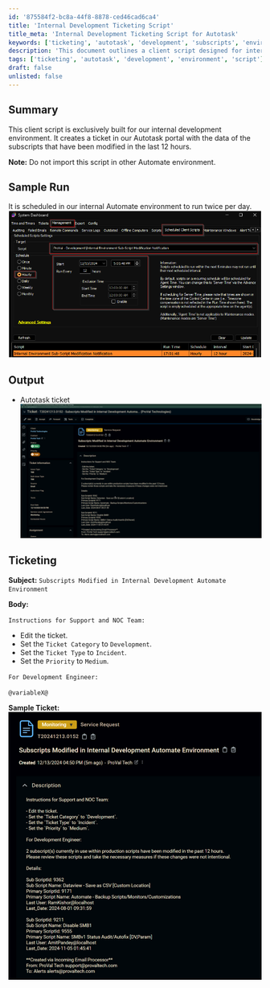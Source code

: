 ```yaml
---
id: '875584f2-bc8a-44f8-8878-ced46cad6ca4'
title: 'Internal Development Ticketing Script'
title_meta: 'Internal Development Ticketing Script for Autotask'
keywords: ['ticketing', 'autotask', 'development', 'subscripts', 'environment']
description: 'This document outlines a client script designed for internal development environments that creates tickets in the Autotask portal based on modified subscripts within the last 12 hours. It includes details on scheduling, output, and ticketing instructions for support teams.'
tags: ['ticketing', 'autotask', 'development', 'environment', 'script']
draft: false
unlisted: false
---
```

## Summary

This client script is exclusively built for our internal development environment. It creates a ticket in our Autotask portal with the data of the subscripts that have been modified in the last 12 hours.

**Note:** Do not import this script in other Automate environment.

## Sample Run

It is scheduled in our internal Automate environment to run twice per day.  
![Sample Run](../../../static/img/Internal-Environment-Sub-Script-Modification-Notification/image_1.png)

## Output

- Autotask ticket  
![Output](../../../static/img/Internal-Environment-Sub-Script-Modification-Notification/image_2.png)

## Ticketing

**Subject:** `Subscripts Modified in Internal Development Automate Environment`

**Body:**  

`Instructions for Support and NOC Team:`

- Edit the ticket.  
- Set the `Ticket Category` to `Development`.  
- Set the `Ticket Type` to `Incident`.  
- Set the `Priority` to `Medium`.  

`For Development Engineer:`  

`@variableX@`  

**Sample Ticket:**  
![Sample Ticket](../../../static/img/Internal-Environment-Sub-Script-Modification-Notification/image_3.png)






